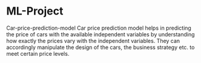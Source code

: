 # ML-Project
Car-price-prediction-model Car price prediction model helps in predicting the price of cars with the available independent variables by understanding how exactly the prices vary with the independent variables. They can accordingly manipulate the design of the cars, the business strategy etc. to meet certain price levels.
